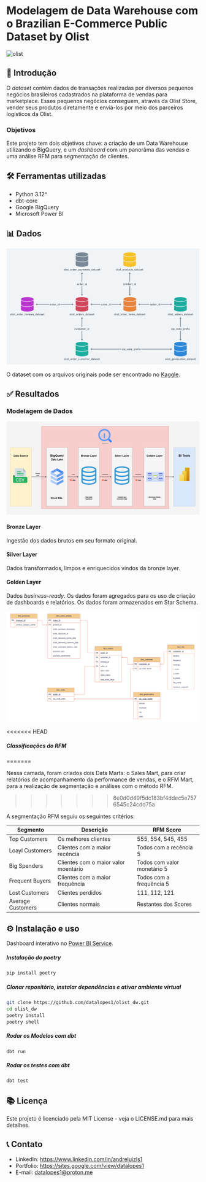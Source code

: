 # Modelagem de Data Warehouse com o Brazilian E-Commerce Public Dataset by Olist
![olist](https://i.imgur.com/EoWCjR8.jpeg)

## 📌 Introdução
O *dataset* contém dados de transações realizadas por diversos pequenos negócios brasileiros cadastrados na plataforma de vendas para marketplace. Esses pequenos negócios conseguem, através da Olist Store, vender seus produtos diretamente e enviá-los por meio dos parceiros logísticos da Olist.

### Objetivos
Este projeto tem dois objetivos chave: a criação de um Data Warehouse utilizando o BigQuery, e um *dashboard* com um panorâma das vendas e uma análise RFM para segmentação de clientes.


## 🛠️ Ferramentas utilizadas
- Python 3.12^
- dbt-core 
- Google BigQuery
- Microsoft Power BI

## 📊 Dados

![erd](docs/img/HRhd2Y0.png)

O dataset com os arquivos originais pode ser encontrado no [Kaggle](https://www.kaggle.com/datasets/olistbr/brazilian-ecommerce).

## ✅ Resultados
### Modelagem de Dados

![arq](docs/img/archi.png)

#### Bronze Layer

Ingestão dos dados brutos em seu formato original. 

#### Silver Layer

Dados transformados, limpos e enriquecidos vindos da bronze layer.

#### Golden Layer

Dados *business-ready*. Os dados foram agregados para os uso de criação de dashboards e relatórios. Os dados foram armazenados em Star Schema.

![golden](docs/img/golden.png)

<<<<<<< HEAD
##### Classificações do RFM
=======

Nessa camada, foram criados dois Data Marts: o Sales Mart, para criar relatórios de acompanhamento da performance de vendas, e o RFM Mart, para a realização de segmentação e análises com o método RFM.
>>>>>>> 6e0d0d49f5dc183bf4ddec5e7576545c24cdd75a

A segmentação RFM seguiu os seguintes critérios:

|Segmento|Descrição|RFM Score|
|---|---|---|
|Top Customers|Os melhores clientes|555, 554, 545, 455|
|Loayl Customers|Clientes com a maior recência|Todos com a recência 5|
|Big Spenders|Clientes com o maior valor moentário|Todos com valor monetário 5|
|Frequent Buyers|Clientes com a maior frequência|Todos com a frequência 5|
|Lost Customers|Clientes perdidos|111, 112, 121|
|Average Customers|Clientes normais|Restantes dos Scores|


## ⚙️ Instalação e uso

Dashboard interativo no [Power BI Service](https://app.powerbi.com/view?r=eyJrIjoiMGU5NDQ1ZmEtMzNhOC00OGU3LTk4OTktY2EyY2M3ZGVmMDUxIiwidCI6ImJmOWUzNDgwLTkyM2UtNDNmMS04OTE1LTlmMmY3YjY2NTc0MSJ9).

##### Instalação do poetry

```bash
pip install poetry
```

##### Clonar repositório, instalar dependências e ativar ambiente virtual

```bash
git clone https://github.com/datalopes1/olist_dw.git
cd olist_dw
poetry install
poetry shell
```

##### Rodar os Modelos com dbt

```bash
dbt run
```

##### Rodar os testes com dbt

```bash
dbt test
```
## 📚 Licença
Este projeto é licenciado pela MIT License - veja o LICENSE.md para mais detalhes.

## 📞 Contato
- LinkedIn: https://www.linkedin.com/in/andreluizls1
- Portfolio: https://sites.google.com/view/datalopes1
- E-mail: datalopes1@proton.me
